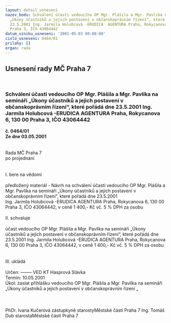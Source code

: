 ```yaml
---
layout: detail_usneseni
nazev_bodu: Schválení účasti vedoucího OP Mgr. Plášila a Mgr. Pavlíka na semináři
  „Úkony účastníků a jejich postavení v občanskoprávním řízení“, které  pořádá dne
  23.5.2001 Ing. Jarmila Holubcová -ERUDICA  AGENTURA Praha, Rokycanova 6, 130 00
  Praha 3, IČO 43064442
datum_vzniku_usneseni: '2001-05-03 00:00:00'
cislo_usneseni: 0464/01
prilohy: []
organ: rada
---
```

<div id="ucUsn_pList" class="usn">
	<span><h2>Usnesení rady MČ Praha 7 </h2>
<br></span><div class="standBody">
<span><h3>Schválení účasti vedoucího OP Mgr. Plášila a Mgr. Pavlíka na semináři „Úkony účastníků a jejich postavení v občanskoprávním řízení“, které  pořádá dne 23.5.2001 Ing. Jarmila Holubcová -ERUDICA  AGENTURA Praha, Rokycanova 6, 130 00 Praha 3, IČO 43064442</h3></span><div class="center">
		<strong>č. 0464/01</strong><br>
	</div>
<div class="center">
		<strong>Ze dne 03.05.2001</strong><br><br>
	</div>
<br>Rada MČ Praha 7<br>po projednání<br><br><br>I.	bere na vědomí<br><br> předložený materiál - Návrh na schválení účasti vedoucího OP Mgr. Plášila a Mgr. Pavlíka na semináři „Úkony účastníků a jejich postavení v občanskoprávním řízení“, které  pořádá dne 23.5.2001<br> Ing. Jarmila Holubcová -ERUDICA  AGENTURA Praha, Rokycanova 6, 130 00 Praha 3, IČO 43064442, v ceně 1 400,- Kč  vč. 5 % DPH za osobu<br><br>II.	schvaluje <br><br>účast vedoucího OP Mgr. Plášila a Mgr. Pavlíka na semináři „Úkony účastníků a jejich postavení v občanskoprávním řízení“, které  pořádá dne 23.5.2001 Ing. Jarmila Holubcová -ERUDICA  AGENTURA Praha, Rokycanova 6, 130 00 Praha 3, IČO 43064442, v ceně 1 400,- Kč  vč. 5 % DPH za osobu<br><br><br>III.	ukládá <br><br> Určen:	–––––	VED KT Hasprová Slávka<br>Termín: 10.05.2001<br>Úkol:	zaslat přihlášku vedoucího OP Mgr. Plášila a Mgr. Pavlíka na semináři „Úkony účastníků a jejich postavení v občanskoprávním řízení „<br> <br><br> 	<br>PhDr. Ivana Kučerová zástupkyně starostyMěstské části Praha 7	Ing. Tomáš Dub starostaMěstské části Praha 7<br>	<br><br>
</div>
</div>